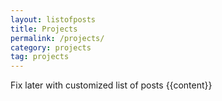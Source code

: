 ```yaml
---  
layout: listofposts
title: Projects
permalink: /projects/
category: projects
tag: projects
---
```


Fix later with customized list of posts
{{content}}
